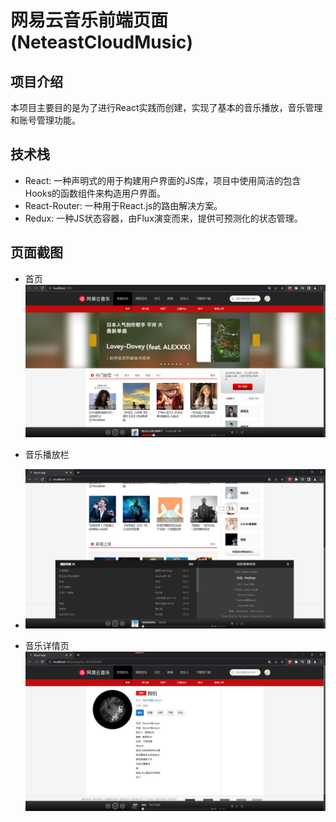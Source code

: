 # 网易云音乐前端页面(NeteastCloudMusic)

## 项目介绍
本项目主要目的是为了进行React实践而创建，实现了基本的音乐播放，音乐管理和账号管理功能。

## 技术栈
- React: 一种声明式的用于构建用户界面的JS库，项目中使用简洁的包含Hooks的函数组件来构造用户界面。
- React-Router: 一种用于React.js的路由解决方案。
- Redux: 一种JS状态容器，由Flux演变而来，提供可预测化的状态管理。

## 页面截图
- 首页
![首页](./doc/screenShot1.png "首页")

- 音乐播放栏
- ![音乐播放栏](./doc/screenShot2.png "音乐播放栏")

- 音乐详情页
![音乐详情页](./doc/screenShot3.png "音乐详情页")
